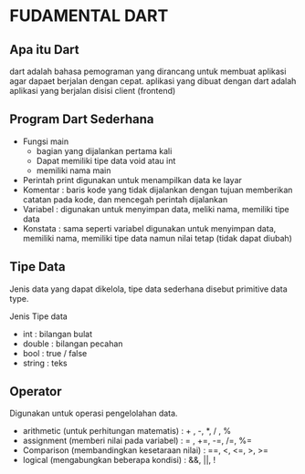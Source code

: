 # FUDAMENTAL DART

## Apa itu Dart
dart adalah bahasa pemograman yang dirancang untuk membuat aplikasi agar dapaet berjalan dengan cepat. aplikasi yang dibuat dengan dart adalah aplikasi yang berjalan disisi client (frontend)

## Program Dart Sederhana
- Fungsi main
    - bagian yang dijalankan pertama kali
    - Dapat memiliki tipe data void atau int
    - memiliki nama main
- Perintah print digunakan untuk menampilkan data ke layar
- Komentar : baris kode yang tidak dijalankan dengan tujuan memberikan catatan pada kode, dan mencegah perintah dijalankan
- Variabel : digunakan untuk menyimpan data, meliki nama, memiliki tipe data
- Konstata : sama seperti variabel digunakan untuk menyimpan data, memiliki nama, memiliki tipe data namun nilai tetap (tidak dapat diubah)

## Tipe Data

Jenis data yang dapat dikelola, tipe data sederhana disebut primitive data type.

Jenis Tipe data
- int : bilangan bulat
- double : bilangan pecahan
- bool : true / false
- string : teks

## Operator
Digunakan untuk operasi pengelolahan data.
- arithmetic (untuk perhitungan matematis) : + , -, *, / , %
- assignment (memberi nilai pada variabel) : = , +=, -=, /=, %=
- Comparison (membandingkan kesetaraan nilai) : ==, <, <=, >, >=
- logical (mengabungkan beberapa kondisi) : &&, ||, !

